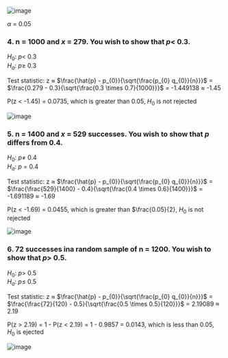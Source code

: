 
![image](https://github.com/user-attachments/assets/2aeb5dfc-dfbd-40b5-b6f4-9b6cbfd7962d)

$\alpha$ = 0.05  


### 4. n = 1000 and $x$ = 279. You wish to show that $p \lt$ 0.3.  

$H_{0}$: $p \lt$ 0.3   
$H_{a}$: $p \geq$ 0.3  

Test statistic: z $\approx$ $\frac{\hat{p} - p_{0}}{\sqrt{\frac{p_{0} q_{0}}{n}}}$ = $\frac{0.279 - 0.3}{\sqrt{\frac{0.3 \times 0.7}{1000}}}$ = -1.449138 $\approx$ -1.45  

P(z $\lt$ -1.45) =  0.0735, which is greater than 0.05, $H_{0}$ is not rejected

![image](https://github.com/user-attachments/assets/ce72f292-4c30-4406-8454-bc5a5aa7cd38)


### 5. n = 1400 and $x$ = 529 successes. You wish to show that $p$ differs from 0.4.  

$H_{0}$: $p \neq$ 0.4  
$H_{a}$: $p$ = 0.4  

Test statistic: z $\approx$ $\frac{\hat{p} - p_{0}}{\sqrt{\frac{p_{0} q_{0}}{n}}}$ = $\frac{\frac{529}{1400} - 0.4}{\sqrt{\frac{0.4 \times 0.6}{1400}}}$ = -1.691189 $\approx$ -1.69  

P(z $\lt$ -1.69) = 0.0455, which is greater than $\frac{0.05}{2}, $H_{0}$ is not rejected  

![image](https://github.com/user-attachments/assets/d34ac7f2-85d8-4503-a56c-b7543d4e55eb)


### 6. 72 successes ina random sample of n = 1200. You wish to show that $p \gt$ 0.5.  

$H_{0}$: $p \gt$ 0.5  
$H_{a}$: $p \leq$ 0.5  

Test statistic: z $\approx$ $\frac{\hat{p} - p_{0}}{\sqrt{\frac{p_{0} q_{0}}{n}}}$ = $\frac{\frac{72}{120} - 0.5}{\sqrt{\frac{0.5 \times 0.5}{120}}}$ = 2.19089 $\approx$ 2.19  

P(z $\gt$ 2.19) = 1 - P(z $\lt$ 2.19) = 1 - 0.9857 = 0.0143, which is less than 0.05, $H_{0}$ is ejected

![image](https://github.com/user-attachments/assets/3e766f31-5c7c-4e83-a488-13fc838ecbdd)


